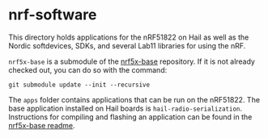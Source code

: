 nrf-software
============

This directory holds applications for the nRF51822 on Hail as well as the
Nordic softdevices, SDKs, and several Lab11 libraries for using the nRF.

`nrf5x-base` is a submodule of the
[nrf5x-base](https://github.com/lab11/nrf5x-base) repository. If it is not
already checked out, you can do so with the command:

```
git submodule update --init --recursive
```

The `apps` folder contains applications that can be run on the nRF51822. The
base application installed on Hail boards is `hail-radio-serialization`.
Instructions for compiling and flashing an application can be found in the
[nrf5x-base readme](https://github.com/lab11/nrf5x-base#program-a-nrf51822).


